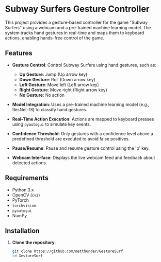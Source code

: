 # Subway Surfers Gesture Controller

This project provides a gesture-based controller for the game "Subway Surfers" using a webcam and a pre-trained machine learning model. The system tracks hand gestures in real-time and maps them to keyboard actions, enabling hands-free control of the game.

## Features

- **Gesture Control**: Control Subway Surfers using hand gestures, such as:
  - **Up Gesture**: Jump (Up arrow key)
  - **Down Gesture**: Roll (Down arrow key)
  - **Left Gesture**: Move left (Left arrow key)
  - **Right Gesture**: Move right (Right arrow key)
  - **No Gesture**: No action

- **Model Integration**: Uses a pre-trained machine learning model (e.g., ResNet-18) to classify hand gestures.
- **Real-Time Action Execution**: Actions are mapped to keyboard presses using `pyautogui` to simulate key events.
- **Confidence Threshold**: Only gestures with a confidence level above a predefined threshold are executed to avoid false positives.
- **Pause/Resume**: Pause and resume gesture control using the 'p' key.
- **Webcam Interface**: Displays the live webcam feed and feedback about detected actions.

## Requirements

- Python 3.x
- OpenCV (`cv2`)
- PyTorch
- `torchvision`
- `pyautogui`
- NumPy

## Installation

1. **Clone the repository**:
   ```bash
   git clone https://github.com/metthunder/GestureSurf
   cd GestureSurf
